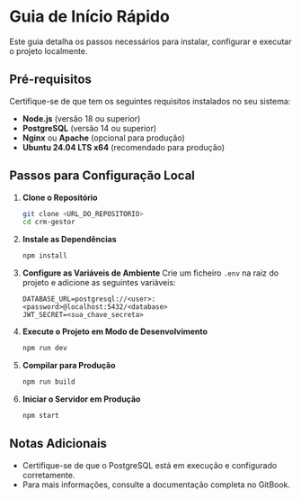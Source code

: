 # Guia de Início Rápido

Este guia detalha os passos necessários para instalar, configurar e executar o projeto localmente.

## Pré-requisitos

Certifique-se de que tem os seguintes requisitos instalados no seu sistema:

- **Node.js** (versão 18 ou superior)
- **PostgreSQL** (versão 14 ou superior)
- **Nginx** ou **Apache** (opcional para produção)
- **Ubuntu 24.04 LTS x64** (recomendado para produção)

## Passos para Configuração Local

1. **Clone o Repositório**

   ```bash
   git clone <URL_DO_REPOSITORIO>
   cd crm-gestor
   ```

2. **Instale as Dependências**

   ```bash
   npm install
   ```

3. **Configure as Variáveis de Ambiente**
   Crie um ficheiro `.env` na raiz do projeto e adicione as seguintes variáveis:

   ```env
   DATABASE_URL=postgresql://<user>:<password>@localhost:5432/<database>
   JWT_SECRET=<sua_chave_secreta>
   ```

4. **Execute o Projeto em Modo de Desenvolvimento**

   ```bash
   npm run dev
   ```

5. **Compilar para Produção**

   ```bash
   npm run build
   ```

6. **Iniciar o Servidor em Produção**
   ```bash
   npm start
   ```

## Notas Adicionais

- Certifique-se de que o PostgreSQL está em execução e configurado corretamente.
- Para mais informações, consulte a documentação completa no GitBook.
